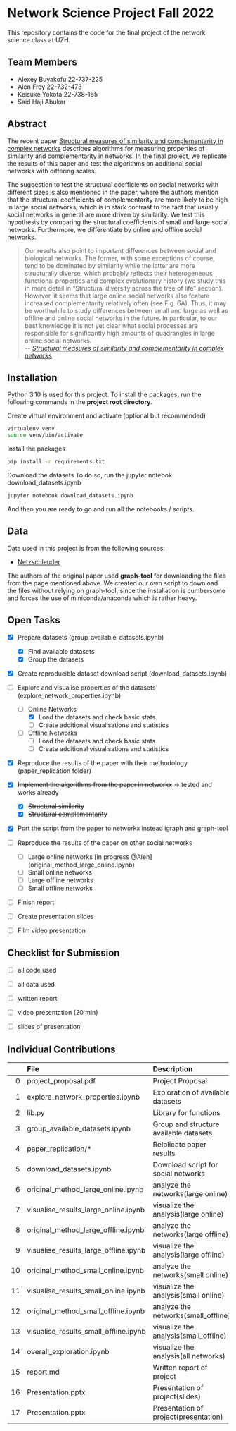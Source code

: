 # Network Science Project Fall 2022

This repository contains the code for the final project of the network
science class at UZH.

## Team Members

* Alexey Buyakofu 22-737-225
* Alen Frey 22-732-473
* Keisuke Yokota 22-738-165
* Said Haji Abukar

## Abstract

The recent paper [Structural measures of similarity and complementarity in complex networks](https://www.nature.com/articles/s41598-022-20710-w) describes algorithms for measuring properties of similarity and complementarity in networks. In the final project, we replicate the results of this paper and test the algorithms on additional social networks with differing scales.

The suggestion to test the structural coefficients on social networks with different sizes is also mentioned in the paper, where the authors mention that the structural coefficients of complementarity are more likely to be high in large social networks, which is in stark contrast to the fact that usually social networks in general are more driven by similarity. We test this hypothesis by comparing the structural coefficients of small and large social networks. Furthermore, we differentiate by online and offline social networks. 

>Our results also point to important differences between social and biological networks. The former, with some
exceptions of course, tend to be dominated by similarity while the latter are more structurally diverse, which
probably reflects their heterogeneous functional properties and complex evolutionary history (we study this in
more detail in “Structural diversity across the tree of life” section). However, it seems that large online social
networks also feature increased complementarity relatively often (see Fig. 6A). Thus, it may be worthwhile to
study differences between small and large as well as offline and online social networks in the future. In particular,
to our best knowledge it is not yet clear what social processes are responsible for significantly high amounts of
quadrangles in large online social networks.  
> -- <cite> [Structural measures of similarity and complementarity in complex networks](https://www.nature.com/articles/s41598-022-20710-w) </cite>

## Installation

Python 3.10 is used for this project.
To install the packages, run the following commands in the **project root directory**.

Create virtual environment and activate (optional but recommended)

```bash
virtualenv venv
source venv/bin/activate
```

Install the packages

```bash
pip install -r requirements.txt
```

Download the datasets
To do so, run the jupyter notebok download_datasets.ipynb

```bash
jupyter notebook download_datasets.ipynb
```

And then you are ready to go and run all the notebooks / scripts.
## Data

Data used in this project is from the following sources:
* [Netzschleuder](https://networks.skewed.de/)

The authors of the original paper used **graph-tool** for downloading 
the files from the page mentioned above. We created our own script
to download the files without relying on graph-tool, since the
installation is cumbersome and forces the use of miniconda/anaconda
which is rather heavy.

## Open Tasks

- [x] Prepare datasets (group_available_datasets.ipynb)
  - [x] Find available datasets
  - [x] Group the datasets
- [x] Create reproducible dataset download script (download_datasets.ipynb)
- [ ] Explore and visualise properties of the datasets (explore_network_properties.ipynb)
  - [ ] Online Networks 
    - [x] Load the datasets and check basic stats
    - [ ] Create additional visualisations and statistics
  - [ ] Offline Networks
    - [ ] Load the datasets and check basic stats
    - [ ] Create additional visualisations and statistics 
- [x] Reproduce the results of the paper with their methodology (paper_replication folder)
- [x] ~~Implement the algorithms from the paper in networkx~~ -> tested and works already
  - [x] ~~Structural similarity~~
  - [x] ~~Structural complementarity~~
- [x] Port the script from the paper to networkx instead igraph and graph-tool
- [ ] Reproduce the results of the paper on other social networks
  - [ ] Large online networks [in progress @Alen] (original_method_large_online.ipynb)
  - [ ] Small online networks
  - [ ] Large offline networks
  - [ ] Small offline networks 
- [ ] Finish report
- [ ] Create presentation slides
- [ ] Film video presentation


## Checklist for Submission

- [ ] all code used
- [ ] all data used
- [ ] written report
- [ ] video presentation (20 min)
- [ ] slides of presentation



## Individual Contributions

|    | File                             | Description                            | Contributor   |
|---:|:---------------------------------|:---------------------------------------|:--------------|
|  0 | project_proposal.pdf             | Project Proposal                       | Keisuke, Alen |
|  1 | explore_network_properties.ipynb | Exploration of available datasets      | Alen          |
|  2 | lib.py                           | Library for functions                  | Alen          |
|  3 | group_available_datasets.ipynb   | Group and structure available datasets | Alen          |
|  4 | paper_replication/*              | Relplicate paper results               | Alen          |
|  5 | download_datasets.ipynb          | Download script for social networks    | Alen          |
|  6 | original_method_large_online.ipynb| analyze the networks(large online)    | Alen          |
|  7 | visualise_results_large_online.ipynb| visualize the analysis(large online)| Alen          |
|  8 | original_method_large_offline.ipynb| analyze the networks(large offline)    | Alexey          |
|  9 | visualise_results_large_offline.ipynb| visualize the analysis(large offline)| Alexey          |
| 10 | original_method_small_online.ipynb| analyze the networks(small online)    | Keisuke          |
| 11 | visualise_results_small_online.ipynb| visualize the analysis(small online)| Keisuke          |
| 12 | original_method_small_offline.ipynb| analyze the networks(small_offline)    | Said          |
| 13 | visualise_results_small_offline.ipynb| visualize the analysis(small_offline)| Said          |
| 14 | overall_exploration.ipynb        | visualize the analysis(all networks)   | Alen          |
| 15 | report.md                        | Written report of project              | Alen          |
| 16 | Presentation.pptx                | Presentation of project(slides)        | Kei(1~12),Alexey(13~)|
| 17 | Presentation.pptx                | Presentation of project(presentation)  | Kei(1~12),Alexey(13~)|

